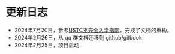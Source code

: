 # 更新日志

- 2024年7月20日，参考[USTC不完全入学指南](https://ustcguide.gitbook.io)，完成了文档的重构。
- 2024年2月26日，从 qq 群文档迁移到 github/gitbook
- 2024年2月25日，项目启动
